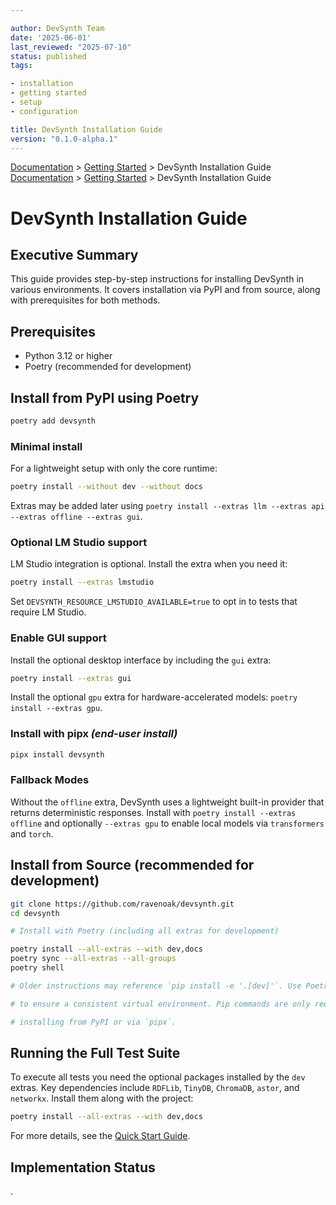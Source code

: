 ```yaml
---

author: DevSynth Team
date: '2025-06-01'
last_reviewed: "2025-07-10"
status: published
tags:

- installation
- getting started
- setup
- configuration

title: DevSynth Installation Guide
version: "0.1.0-alpha.1"
---
```

<div class="breadcrumbs">
<a href="../index.md">Documentation</a> &gt; <a href="index.md">Getting Started</a> &gt; DevSynth Installation Guide
</div>

<div class="breadcrumbs">
<a href="../index.md">Documentation</a> &gt; <a href="index.md">Getting Started</a> &gt; DevSynth Installation Guide
</div>

# DevSynth Installation Guide

## Executive Summary

This guide provides step-by-step instructions for installing DevSynth in various environments. It covers installation via PyPI and from source, along with prerequisites for both methods.

## Prerequisites

- Python 3.12 or higher
- Poetry (recommended for development)


## Install from PyPI using Poetry

```bash
poetry add devsynth
```

### Minimal install

For a lightweight setup with only the core runtime:

```bash
poetry install --without dev --without docs
```

Extras may be added later using `poetry install --extras llm --extras api --extras offline --extras gui`.

### Optional LM Studio support

LM Studio integration is optional. Install the extra when you need it:

```bash
poetry install --extras lmstudio
```

Set `DEVSYNTH_RESOURCE_LMSTUDIO_AVAILABLE=true` to opt in to tests that require LM Studio.

### Enable GUI support

Install the optional desktop interface by including the `gui` extra:

```bash
poetry install --extras gui
```

Install the optional `gpu` extra for hardware-accelerated models:
`poetry install --extras gpu`.

### Install with pipx *(end-user install)*

```bash
pipx install devsynth
```

### Fallback Modes

Without the `offline` extra, DevSynth uses a lightweight built-in provider that returns deterministic responses. Install with `poetry install --extras offline` and optionally `--extras gpu` to enable local models via `transformers` and `torch`.


## Install from Source (recommended for development)

```bash
git clone https://github.com/ravenoak/devsynth.git
cd devsynth

# Install with Poetry (including all extras for development)

poetry install --all-extras --with dev,docs
poetry sync --all-extras --all-groups
poetry shell

# Older instructions may reference `pip install -e '.[dev]'`. Use Poetry instead

# to ensure a consistent virtual environment. Pip commands are only required for

# installing from PyPI or via `pipx`.

```

## Running the Full Test Suite

To execute all tests you need the optional packages installed by the `dev`
extras. Key dependencies include `RDFLib`, `TinyDB`, `ChromaDB`, `astor`, and
`networkx`. Install them along with the project:

```bash
poetry install --all-extras --with dev,docs
```

For more details, see the [Quick Start Guide](../getting_started/quick_start_guide.md).
## Implementation Status

.
